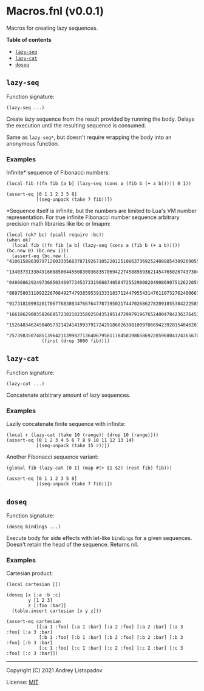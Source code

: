 # Macros.fnl (v0.0.1)
Macros for creating lazy sequences.

**Table of contents**

- [`lazy-seq`](#lazy-seq)
- [`lazy-cat`](#lazy-cat)
- [`doseq`](#doseq)

## `lazy-seq`
Function signature:

```
(lazy-seq ...)
```

Create lazy sequence from the result provided by running the body.
Delays the execution until the resulting sequence is consumed.

Same as `lazy-seq*`, but doesn't require wrapping the body into an
anonymous function.

### Examples

Infinite* sequence of Fibonacci numbers:

```fennel
(local fib ((fn fib [a b] (lazy-seq (cons a (fib b (+ a b))))) 0 1))

(assert-eq [0 1 1 2 3 5 8]
           [(seq-unpack (take 7 fib))])
```

*Sequence itself is infinite, but the numbers are limited to Lua's VM
number representation.  For true infinite Fibonacci number sequence
arbitrary precision math libraries like lbc or lmapm:

``` fennel
(local (ok? bc) (pcall require :bc))
(when ok?
  (local fib ((fn fib [a b] (lazy-seq (cons a (fib b (+ a b))))) (bc.new 0) (bc.new 1)))
  (assert-eq (bc.new (.. "4106158863079712603335683787192671052201251086373692524088854309269055842741"
                         "1340373133049166085004456083003683570694227458856936214547650267437304544685216"
                         "0486606292497360503469773453733196887405847255290082049086907512622059054542195"
                         "8897580311092226708492747938595391333183712447955431476110732762400667379340851"
                         "9173181099320170677683893476676477873950217447026862782091855384222585830640830"
                         "1661862900358266857238210235802504351951472997919676524004784236376453347268364"
                         "1526483462458405732142414199379172429186026398100978669423920154046201538186714"
                         "25739835074851396421139982713640679581178458198658692285968043243656709796000"))
             (first (drop 3000 fib))))

```

## `lazy-cat`
Function signature:

```
(lazy-cat ...)
```

Concatenate arbitrary amount of lazy sequences.

### Examples

Lazily concatenate finite sequence with infinite:

```fennel
(local r (lazy-cat (take 10 (range)) (drop 10 (range))))
(assert-eq [0 1 2 3 4 5 6 7 8 9 10 11 12 13 14]
           [(seq-unpack (take 15 r))])
```

Another Fibonacci sequence variant:

```fennel
(global fib (lazy-cat [0 1] (map #(+ $1 $2) (rest fib) fib)))

(assert-eq [0 1 1 2 3 5 8]
           [(seq-unpack (take 7 fib))])
```

## `doseq`
Function signature:

```
(doseq bindings ...)
```

Execute body for side effects with let-like `bindings` for a given
sequences.  Doesn't retain the head of the sequence.  Returns nil.

### Examples

Cartesian product:

```fennel
(local cartesian [])

(doseq [x [:a :b :c]
        y [1 2 3]
        z [:foo :bar]]
  (table.insert cartesian [x y z]))

(assert-eq cartesian
           [[:a 1 :foo] [:a 1 :bar] [:a 2 :foo] [:a 2 :bar] [:a 3 :foo] [:a 3 :bar]
            [:b 1 :foo] [:b 1 :bar] [:b 2 :foo] [:b 2 :bar] [:b 3 :foo] [:b 3 :bar]
            [:c 1 :foo] [:c 1 :bar] [:c 2 :foo] [:c 2 :bar] [:c 3 :foo] [:c 3 :bar]])
```


---

Copyright (C) 2021 Andrey Listopadov

License: [MIT](https://gitlab.com/andreyorst/lazy-seq/-/raw/master/LICENSE)


<!-- Generated with Fenneldoc v0.1.7
     https://gitlab.com/andreyorst/fenneldoc -->

